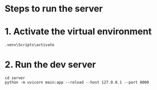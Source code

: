 # Steps to run the server

# 1. Activate the virtual environment
```
.venv\Scripts\activate
```

# 2. Run the dev server
```
cd server
python -m uvicorn main:app --reload --host 127.0.0.1 --port 8000
```